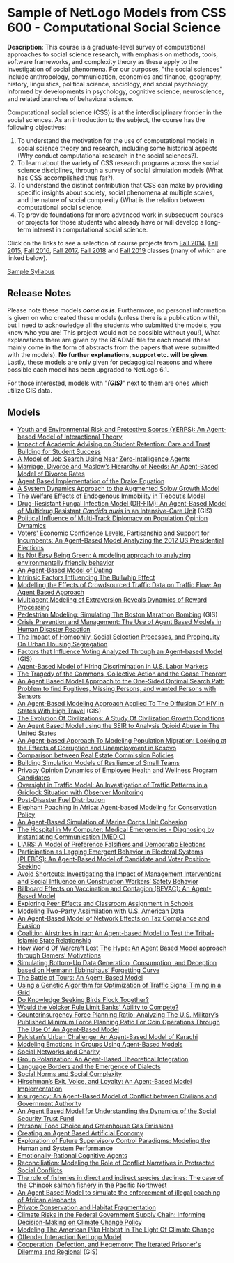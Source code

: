 # Sample of NetLogo Models from CSS 600 - Computational Social Science 

**Description**: This course is a graduate-level survey of computational approaches to social science research, with emphasis on methods, tools, software frameworks, and complexity theory as these apply to the investigation of social phenomena. For our purposes, "the social sciences" include anthropology, communication, economics and finance, geography, history, linguistics, political science, sociology, and social psychology, informed by developments in psychology, cognitive science, neuroscience, and related branches of behavioral science.

Computational social science (CSS) is at the interdisciplinary frontier in the social sciences. As an introduction to the subject, the course has the following objectives:

1. To understand the motivation for the use of computational models in social science theory and research, including some historical aspects (Why conduct computational research in the social sciences?).
1. To learn about the variety of CSS research programs across the social science disciplines, through a survey of social simulation models (What has CSS accomplished thus far?).
1. To understand the distinct contribution that CSS can make by providing specific insights about society, social phenomena at multiple scales, and the nature of social complexity (What is the relation between computational social science.
1. To provide foundations for more advanced work in subsequent courses or projects for those students who already have or will develop a long-term interest in computational social science.

Click on the links to see a selection of course projects from [Fall 2014](https://youtu.be/kbH9qWMVj6Y), [Fall 2015](https://youtu.be/W79IS9LETEc), [Fall 2016](https://youtu.be/CWV-RfbSsmk), [Fall 2017](https://youtu.be/_cOHYyYEnYU), [Fall 2018](https://youtu.be/j2zehqPFCkY) and [Fall 2019](https://youtu.be/tE-DGT3kYyM) classes (many of which are linked below).
 
[Sample Syllabus](https://www.dropbox.com/s/xmi2qgeosmxgdw5/CSS600.pdf?dl=0)

## Release Notes
Please note these models ***come as is***. Furthermore, no personal information is given on who created these models (unless there is a publication withit, but I need to acknowledge all the students who submitted the models, you know who you are! This project would not be possible without you!), What explanations there are given by the README file for each model (these mainly come in the form of abstracts from the papers that were submitted with the models). **No further explanations, support etc. will be given**. Lastly, these models are only given for pedagogical reasons and where possible each model has been upgraded to NetLogo 6.1.

For those interested, models with "***(GIS)***" next to them are ones which utilize GIS data.

## Models
* [Youth and Environmental Risk and Protective Scores (YERPS): An Agent-based Model of Interactional Theory](YERPS)
* [Impact of Academic Advising on Student Retention: Care and Trust Building for Student Success](Retention)
* [A Model of Job Search Using Near Zero-Intelligence Agents](JobSearch)
* [Marriage, Divorce and Maslow’s Hierarchy of Needs: An Agent-Based Model of Divorce Rates](Divorce)
* [Agent Based Implementation of the Drake Equation](DrakeEquation)
* [A System Dynamics Approach to the Augmented Solow Growth Model](SolowSD)
* [The Welfare Effects of Endogenous Immobility in Tiebout’s Model](TieboutModel)
* [Drug-Resistant Fungal Infection Model (DR-FIM): An Agent-Based Model of Multidrug Resistant *Candida auris* in an Intensive-Care Unit](MultidrugResistant) (GIS)
* [Political Influence of Multi-Track Diplomacy on Population  Opinion Dynamics](MultiTrackDiplomacy)
* [Voters' Economic Confidence Levels, Partisanship and Support for Incumbents: An Agent-Based Model Analyzing the 2012 US Presidential Elections](VotersEconomicConfidence)
* [Its Not Easy Being Green: A modeling approach to analyzing environmentally friendly behavior](BeingGreen)
* [An Agent-Based Model of Dating](Dating)
* [Intrinsic Factors Influencing The Bullwhip Effect](BullwhipEffect)
* [Modelling the Effects of Crowdsourced Traffic Data on Traffic Flow: An Agent Based Approach](CrowdsourcedTrafficData)
* [Multiagent Modeling of Extraversion Reveals Dynamics of Reward Processing](Extraversion)
* [Pedestrian Modeling: Simulating The Boston Marathon Bombing](BostonMarathon) (GIS)
* [Crisis Prevention and Management: The Use of Agent Based Models in Human Disaster Reaction](DisasterReaction)
* [The Impact of Homophily, Social Selection Processes, and Propinquity On Urban Housing Segregation](HomophilyAndSegregation)
* [Factors that Influence Voting Analyzed Through an Agent-based Model](VotingInfluence) (GIS)
* [Agent-Based Model of Hiring Discrimination in U.S. Labor Markets](LaborMarketDiscrimination)
* [The Tragedy of the Commons, Collective Action and the Coase Theorem](CollectiveActionAndCoaseTheorem)
* [An Agent Based Model Approach to the One-Sided Optimal Search Path Problem to find Fugitives, Missing Persons, and wanted Persons with Sensors](SearchPath)
* [An Agent-Based Modeling Approach Applied To The Diffusion Of HIV In States With High Travel](DiffusionOfHIV) (GIS)
* [The Evolution Of Civilizations: A Study Of Civilization Growth Conditions](CivilizationGrowth)
* [An Agent Based Model using the SEIR to Analysis Opioid Abuse in The United States](OpioidAbuse)
* [An Agent-based Approach To Modeling Population Migration: Looking at the Effects of Corruption and Unemployment in Kosovo](PopulationMigration)
* [Comparison between Real Estate Commission Policies](CommissionPolicies)
* [Building Simulation Models of Resilience of Small Teams](ResilientTeam)
* [Privacy Opinion Dynamics of Employee Health and Wellness Program Candidates](PrivacyOpinionDynamics)
* [Oversight in Traffic Model: An Investigation of Traffic Patterns in a Gridlock Situation with Observer Monitoring](ObserverOversightInTraffic)
* [Post-Disaster Fuel Distribution](GasDistributionModel)
* [Elephant Poaching in Africa: Agent-based Modeling for Conservation Policy](ElephantPoaching)
* [An Agent-Based Simulation of Marine Corps Unit Cohesion](UnitCohesion)
* [The Hospital in My Computer: Medical Emergencies - Diagnosing by Instantiating Communication (MEDIC)](MEDIC)
* [LIARS: A Model of Preference Falsifiers and Democratic Elections](LIARS)
* [Participation as Lagging Emergent Behavior in Electoral Systems (PLEBES): An Agent-Based Model of Candidate and Voter Position-Seeking](PLEBES)
* [Avoid Shortcuts: Investigating the Impact of Management Interventions and Social Influence on Construction Workers’ Safety Behavior](ConstructionWorkersSafety)
* [Billboard Effects on Vaccination and Contagion (BEVAC): An Agent-Based Model](BillboardEffectsOnVaccination)
* [Exploring Peer Effects and Classroom Assignment in Schools](ClassroomAssignment)
* [Modeling Two-Party Assimilation with U.S. American Data](Assimilation)
* [An Agent-Based Model of Network Effects on Tax Compliance and Evasion](TaxCompliance)
* [Coalition Airstrikes in Iraq: An Agent-based Model to Test the Tribal-Islamic State Relationship](Airstrikes)
* [How World Of Warcraft Lost The Hype: An Agent Based Model approach through Gamers’ Motivations](WorldofWarcraftMotivation)
* [Simulating Bottom-Up Data Generation, Consumption, and Deception based on Hermann Ebbinghaus’ Forgetting Curve](ForgettingCurve)
* [The Battle of Tours: An Agent-Based Model](BattleOfTours)
* [Using a Genetic Algorithm for Optimization of Traffic Signal Timing in a Grid](GA_TrafficSim)
* [Do Knowledge Seeking Birds Flock Together?](KnowledgeHomophily)
* [Would the Volcker Rule Limit Banks’ Ability to Compete?](LimitingBankRisk)
* [Counterinsurgency Force Planning Ratio:  Analyzing The U.S. Military’s Published Minimum Force Planning Ratio For Coin Operations Through The Use Of An Agent-Based Model](COIN)
* [Pakistan’s Urban Challenge: An Agent-Based Model of Karachi](Creativity_model)
* [Modeling Emotions in Groups Using Agent-Based Models](Emotions_inGroups)
* [Social Networks and Charity](SocialNetworks_and_Charity)
* [Group Polarization: An Agent-Based Theoretical Integration](GroupPolarization)
* [Language Borders and the Emergence of Dialects](LanguageBorders)
* [Social Norms and Social Complexity](SocialNorms)
* [Hirschman’s Exit, Voice, and Loyalty: An Agent-Based Model Implementation](ExitVoiceLoyalty)
* [Insurgency:  An Agent-Based Model of Conflict between Civilians and Government Authority](Insurgency)
* [An Agent Based Model for Understanding the Dynamics of the Social Security Trust Fund](Retirement)
* [Personal Food Choice and Greenhouse Gas Emissions](FoodChoiceandGGE)
* [Creating an Agent Based Artificial Economy](ArtificialEconomy)
* [Exploration of Future Supervisory Control Paradigms: Modeling the Human and System Performance](HumanSystemPerformance)
* [Emotionally-Rational Cognitive Agents](RationalEvolvingPD)
* [Reconciliation: Modeling the Role of Conflict Narratives in Protracted Social Conflicts](Reconciliation)
* [The role of fisheries in direct and indirect species declines: The case of the Chinook salmon fishery in the Pacific Northwest](OrcaChinook)
* [An Agent Based Model to simulate the enforcement of illegal poaching of African elephants](ElephantPoaching2)
* [Private Conservation and Habitat Fragmentation](HabitatFragmentation)
* [Climate Risks in the Federal Government Supply Chain: Informing Decision-Making on Climate Change Policy](SupplyChainClimate)
* [Modeling The American Pika Habitat In The Light Of Climate Change](PikaModel)
* [Offender Interaction NetLogo Model](OffenderInteraction)
* [Cooperation, Defection, and Hegemony: The Iterated Prisoner's Dilemma and Regional](GeopoliticalPD_Model2) (GIS)


